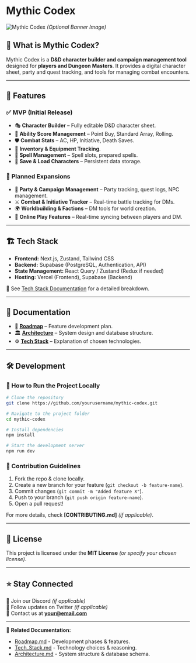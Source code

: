 # Mythic Codex

![Mythic Codex](https://your-image-url.com) *(Optional Banner Image)*

## 🏰 What is Mythic Codex?
Mythic Codex is a **D&D character builder and campaign management tool** designed for **players and Dungeon Masters**. It provides a digital character sheet, party and quest tracking, and tools for managing combat encounters.

---

## 🚀 Features
### ✅ **MVP (Initial Release)**
- 🎭 **Character Builder** – Fully editable D&D character sheet.
- 🎲 **Ability Score Management** – Point Buy, Standard Array, Rolling.
- 🛡 **Combat Stats** – AC, HP, Initiative, Death Saves.
- 🎒 **Inventory & Equipment Tracking**.
- 🔮 **Spell Management** – Spell slots, prepared spells.
- 💾 **Save & Load Characters** – Persistent data storage.

### 🔮 **Planned Expansions**
- 🏹 **Party & Campaign Management** – Party tracking, quest logs, NPC management.
- ⚔️ **Combat & Initiative Tracker** – Real-time battle tracking for DMs.
- 🌍 **Worldbuilding & Factions** – DM tools for world creation.
- 🔗 **Online Play Features** – Real-time syncing between players and DM.

---

## 🏗️ Tech Stack
- **Frontend:** Next.js, Zustand, Tailwind CSS
- **Backend:** Supabase (PostgreSQL, Authentication, API)
- **State Management:** React Query / Zustand (Redux if needed)
- **Hosting:** Vercel (Frontend), Supabase (Backend)

📌 See [Tech Stack Documentation](tech_stack.md) for a detailed breakdown.

---

## 📖 Documentation
- 📜 **[Roadmap](roadmap.md)** – Feature development plan.
- 🏛 **[Architecture](architecture.md)** – System design and database structure.
- ⚙️ **[Tech Stack](tech_stack.md)** – Explanation of chosen technologies.

---

## 🛠 Development
### 📌 How to Run the Project Locally
```bash
# Clone the repository
git clone https://github.com/yourusername/mythic-codex.git

# Navigate to the project folder
cd mythic-codex

# Install dependencies
npm install

# Start the development server
npm run dev
```

### 📌 Contribution Guidelines
1. Fork the repo & clone locally.
2. Create a new branch for your feature (`git checkout -b feature-name`).
3. Commit changes (`git commit -m "Added feature X"`).
4. Push to your branch (`git push origin feature-name`).
5. Open a pull request!

For more details, check **[CONTRIBUTING.md]** *(if applicable)*.

---

## 📜 License
This project is licensed under the **MIT License** *(or specify your chosen license)*.

---

## ⭐ Stay Connected
💬 Join our Discord *(if applicable)*  
📢 Follow updates on Twitter *(if applicable)*  
📧 Contact us at **your@email.com**  

---

🔗 **Related Documentation:**
- [Roadmap.md](roadmap.md) - Development phases & features.
- [Tech_Stack.md](tech_stack.md) - Technology choices & reasoning.
- [Architecture.md](architecture.md) - System structure & database schema.

